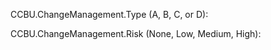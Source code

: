 CCBU.ChangeManagement.Type (A, B, C, or D): 

CCBU.ChangeManagement.Risk (None, Low, Medium, High): 

